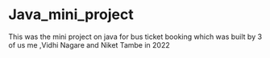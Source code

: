 # Java_mini_project
This was the mini project on java for bus ticket booking which was built by 3 of us me ,Vidhi Nagare and Niket Tambe in 2022 
